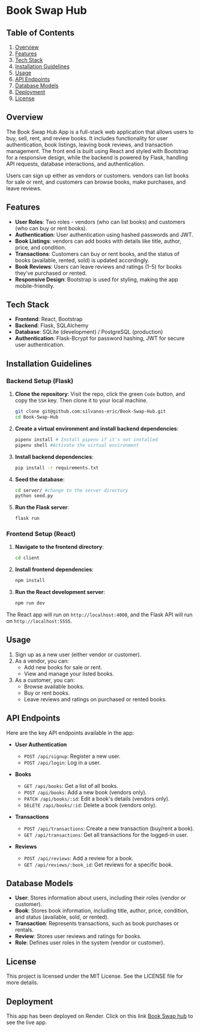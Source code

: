 # Book Swap Hub

## Table of Contents
1. [Overview](#overview)
2. [Features](#features)
3. [Tech Stack](#tech-stack)
4. [Installation Guidelines](#installation-guidelines)
5. [Usage](#usage)
6. [API Endpoints](#api-endpoints)
7. [Database Models](#database-models)
8. [Deployment](#deployment)
9. [License](#license)

## Overview
The Book Swap Hub App is a full-stack web application that allows users to buy, sell, rent, and review books. It includes functionality for user authentication, book listings, leaving book reviews, and transaction management. The front end is built using React and styled with Bootstrap for a responsive design, while the backend is powered by Flask, handling API requests, database interactions, and authentication.

Users can sign up either as vendors or customers. vendors can list books for sale or rent, and customers can browse books, make purchases, and leave reviews.

## Features
- **User Roles**: Two roles - vendors (who can list books) and customers (who can buy or rent books).
- **Authentication**: User authentication using hashed passwords and JWT.
- **Book Listings**: vendors can add books with details like title, author, price, and condition.
- **Transactions**: Customers can buy or rent books, and the status of books (available, rented, sold) is updated accordingly.
- **Book Reviews**: Users can leave reviews and ratings (1-5) for books they’ve purchased or rented.
- **Responsive Design**: Bootstrap is used for styling, making the app mobile-friendly.

## Tech Stack
- **Frontend**: React, Bootstrap
- **Backend**: Flask, SQLAlchemy
- **Database**: SQLite (development) / PostgreSQL (production)
- **Authentication**: Flask-Bcrypt for password hashing, JWT for secure user authentication.

## Installation Guidelines

### Backend Setup (Flask)
1. **Clone the repository**:
Visit the repo, click the green `Code` button, and copy the `SSH` key. Then clone it to your local machine.
    ```bash
    git clone git@github.com:silvanos-eric/Book-Swap-Hub.git
    cd Book-Swap-Hub
    ```

2. **Create a virtual environment and install backend dependencies**:
    ```bash
    pipenv install # Install pipenv if it's not installed
    pipenv shell #Activate the virtual environment
    ```

3. **Install backend dependencies**:
    ```bash
    pip install -r requirements.txt
    ```

4. **Seed the database**:
    ```bash
    cd server/ #change to the server directory
    python seed.py
    ```

6. **Run the Flask server**:
    ```bash
    flask run
    ````

### Frontend Setup (React)
1. **Navigate to the frontend directory**:
    ```bash
    cd client
    ```

2. **Install frontend dependencies**:
    ```bash
    npm install
    ```

3. **Run the React development server**:
    ```bash
    npm run dev
    ```

The React app will run on `http://localhost:4000`, and the Flask API will run on `http://localhost:5555`.

## Usage
1. Sign up as a new user (either vendor or customer).
2. As a vendor, you can:
   - Add new books for sale or rent.
   - View and manage your listed books.
3. As a customer, you can:
   - Browse available books.
   - Buy or rent books.
   - Leave reviews and ratings on purchased or rented books.

## API Endpoints
Here are the key API endpoints available in the app:

- **User Authentication**
  - `POST /api/signup`: Register a new user.
  - `POST /api/login`: Log in a user.
  
- **Books**
  - `GET /api/books`: Get a list of all books.
  - `POST /api/books`: Add a new book (vendors only).
  - `PATCH /api/books/:id`: Edit a book's details (vendors only).
  - `DELETE /api/books/:id`: Delete a book (vendors only).

- **Transactions**
  - `POST /api/transactions`: Create a new transaction (buy/rent a book).
  - `GET /api/transactions`: Get all transactions for the logged-in user.

- **Reviews**
  - `POST /api/reviews`: Add a review for a book.
  - `GET /api/reviews/:book_id`: Get reviews for a specific book.

## Database Models
- **User**: Stores information about users, including their roles (vendor or customer).
- **Book**: Stores book information, including title, author, price, condition, and status (available, sold, or rented).
- **Transaction**: Represents transactions, such as book purchases or rentals.
- **Review**: Stores user reviews and ratings for books.
- **Role**: Defines user roles in the system (vendor or customer).

## License
This project is licensed under the MIT License. See the LICENSE file for more details.

## Deployment

This app has been deployed on Render. Click on this link [Book Swap hub](https://book-swap-hub.onrender.com/) to see the live app.


